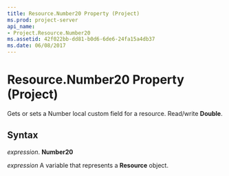 ```yaml
---
title: Resource.Number20 Property (Project)
ms.prod: project-server
api_name:
- Project.Resource.Number20
ms.assetid: 42f022bb-dd81-b0d6-6de6-24fa15a4db37
ms.date: 06/08/2017
---
```



# Resource.Number20 Property (Project)

Gets or sets a Number local custom field for a resource. Read/write  **Double**.


## Syntax

 _expression_. **Number20**

 _expression_ A variable that represents a **Resource** object.


